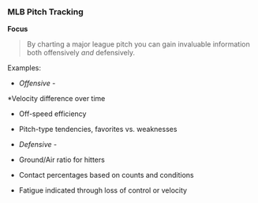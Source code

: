 ### MLB Pitch Tracking  

**Focus**

>By charting a major league pitch you can gain invaluable information both offensively _and_ defensively.  

Examples:

* _Offensive_ -

 *Velocity difference over time
 * Off-speed efficiency
 * Pitch-type tendencies, favorites vs. weaknesses
 
* _Defensive_ -

 * Ground/Air ratio for hitters
 * Contact percentages based on counts and conditions
 * Fatigue indicated through loss of control or velocity 
